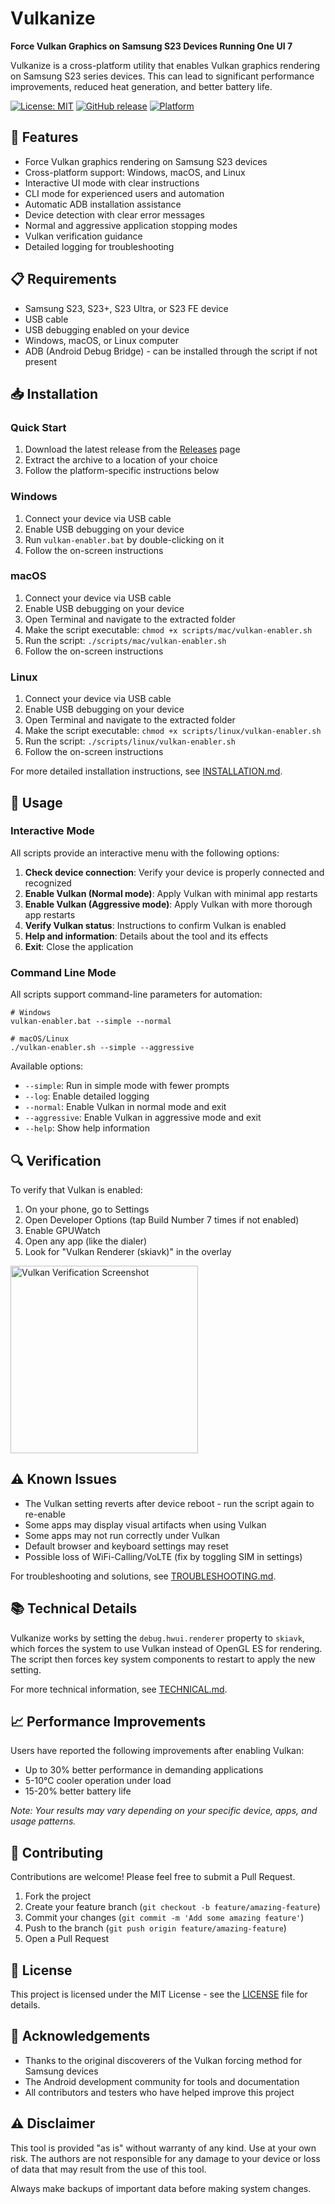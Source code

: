 # Vulkanize

**Force Vulkan Graphics on Samsung S23 Devices Running One UI 7**

Vulkanize is a cross-platform utility that enables Vulkan graphics rendering on Samsung S23 series devices. This can lead to significant performance improvements, reduced heat generation, and better battery life.

[![License: MIT](https://img.shields.io/badge/License-MIT-yellow.svg)](https://opensource.org/licenses/MIT)
[![GitHub release](https://img.shields.io/github/release/jatinkrmalik/vulkanize.svg)](https://github.com/jatinkrmalik/vulkanize/releases)
[![Platform](https://img.shields.io/badge/platform-Windows%20%7C%20macOS%20%7C%20Linux-blue.svg)](https://github.com/jatinkrmalik/vulkanize)

## 🚀 Features

- Force Vulkan graphics rendering on Samsung S23 devices
- Cross-platform support: Windows, macOS, and Linux
- Interactive UI mode with clear instructions
- CLI mode for experienced users and automation
- Automatic ADB installation assistance
- Device detection with clear error messages
- Normal and aggressive application stopping modes
- Vulkan verification guidance
- Detailed logging for troubleshooting

## 📋 Requirements

- Samsung S23, S23+, S23 Ultra, or S23 FE device
- USB cable
- USB debugging enabled on your device
- Windows, macOS, or Linux computer
- ADB (Android Debug Bridge) - can be installed through the script if not present

## 📥 Installation

### Quick Start

1. Download the latest release from the [Releases](https://github.com/jatinkrmalik/vulkanize/releases) page
2. Extract the archive to a location of your choice
3. Follow the platform-specific instructions below

### Windows

1. Connect your device via USB cable
2. Enable USB debugging on your device
3. Run `vulkan-enabler.bat` by double-clicking on it
4. Follow the on-screen instructions

### macOS

1. Connect your device via USB cable
2. Enable USB debugging on your device
3. Open Terminal and navigate to the extracted folder
4. Make the script executable: `chmod +x scripts/mac/vulkan-enabler.sh`
5. Run the script: `./scripts/mac/vulkan-enabler.sh`
6. Follow the on-screen instructions

### Linux

1. Connect your device via USB cable
2. Enable USB debugging on your device
3. Open Terminal and navigate to the extracted folder
4. Make the script executable: `chmod +x scripts/linux/vulkan-enabler.sh`
5. Run the script: `./scripts/linux/vulkan-enabler.sh`
6. Follow the on-screen instructions

For more detailed installation instructions, see [INSTALLATION.md](docs/INSTALLATION.md).

## 📱 Usage

### Interactive Mode

All scripts provide an interactive menu with the following options:

1. **Check device connection**: Verify your device is properly connected and recognized
2. **Enable Vulkan (Normal mode)**: Apply Vulkan with minimal app restarts
3. **Enable Vulkan (Aggressive mode)**: Apply Vulkan with more thorough app restarts
4. **Verify Vulkan status**: Instructions to confirm Vulkan is enabled
5. **Help and information**: Details about the tool and its effects
6. **Exit**: Close the application

### Command Line Mode

All scripts support command-line parameters for automation:

```
# Windows
vulkan-enabler.bat --simple --normal

# macOS/Linux
./vulkan-enabler.sh --simple --aggressive
```

Available options:
- `--simple`: Run in simple mode with fewer prompts
- `--log`: Enable detailed logging
- `--normal`: Enable Vulkan in normal mode and exit
- `--aggressive`: Enable Vulkan in aggressive mode and exit
- `--help`: Show help information

## 🔍 Verification

To verify that Vulkan is enabled:

1. On your phone, go to Settings
2. Open Developer Options (tap Build Number 7 times if not enabled)
3. Enable GPUWatch
4. Open any app (like the dialer)
5. Look for "Vulkan Renderer (skiavk)" in the overlay

<img src="https://via.placeholder.com/300x600?text=Vulkan+Verification+Screenshot" width="300" alt="Vulkan Verification Screenshot">

## ⚠️ Known Issues

- The Vulkan setting reverts after device reboot - run the script again to re-enable
- Some apps may display visual artifacts when using Vulkan
- Some apps may not run correctly under Vulkan
- Default browser and keyboard settings may reset
- Possible loss of WiFi-Calling/VoLTE (fix by toggling SIM in settings)

For troubleshooting and solutions, see [TROUBLESHOOTING.md](docs/TROUBLESHOOTING.md).

## 📚 Technical Details

Vulkanize works by setting the `debug.hwui.renderer` property to `skiavk`, which forces the system to use Vulkan instead of OpenGL ES for rendering. The script then forces key system components to restart to apply the new setting.

For more technical information, see [TECHNICAL.md](docs/TECHNICAL.md).

## 📈 Performance Improvements

Users have reported the following improvements after enabling Vulkan:

- Up to 30% better performance in demanding applications
- 5-10°C cooler operation under load
- 15-20% better battery life

*Note: Your results may vary depending on your specific device, apps, and usage patterns.*

## 🤝 Contributing

Contributions are welcome! Please feel free to submit a Pull Request.

1. Fork the project
2. Create your feature branch (`git checkout -b feature/amazing-feature`)
3. Commit your changes (`git commit -m 'Add some amazing feature'`)
4. Push to the branch (`git push origin feature/amazing-feature`)
5. Open a Pull Request

## 📜 License

This project is licensed under the MIT License - see the [LICENSE](LICENSE) file for details.

## 🙏 Acknowledgements

- Thanks to the original discoverers of the Vulkan forcing method for Samsung devices
- The Android development community for tools and documentation
- All contributors and testers who have helped improve this project

## ⚠️ Disclaimer

This tool is provided "as is" without warranty of any kind. Use at your own risk. The authors are not responsible for any damage to your device or loss of data that may result from the use of this tool.

Always make backups of important data before making system changes.
